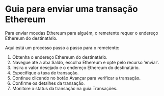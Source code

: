 # Guia para enviar uma transação Ethereum

Para enviar moedas Ethereum para alguém, o remetente requer o endereço Ethereum do destinatário.

Aqui está um processo passo a passo para o remetente:

1. Obtenha o endereço Ethereum do destinatário.
2. Navegue até a aba Saldo, escolha Ethereum e opte pelo recurso ‘enviar’.
3. Insira o valor desejado e o endereço Ethereum do destinatário.
4. Especifique a taxa de transação.
5. Continue clicando no botão Avançar para verificar a transação.
6. Confirme os detalhes da transação.
7. Monitore o status da transação na guia Transações.